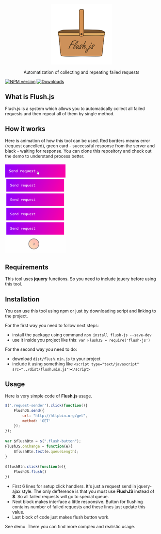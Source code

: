 <p align="center">
  <a href="https://github.com/Alick09/Flush.js">
    <img width="200" height="200" src="misc/logo.png">
  </a>
  <p align="center">Automatization of collecting and repeating failed requests</p>
</p>

[![NPM version][npm-image]][npm-url] [![Downloads][downloads-image]][npm-url]

## What is Flush.js

Flush.js is a system which allows you to automatically collect all failed requests and then repeat all of them by single method. 


## How it works

Here is animation of how this tool can be used. Red borders means error (request cancelled), green card - successful response from the server and black - waiting for response. You can clone this repository and check out the demo to understand process better.

<img src="misc/demo.gif" alt="Work animation" style="width:200px;max-width:200px;"/>


## Requirements

This tool uses **jquery** functions. So you need to include jquery before using this tool.


## Installation

You can use this tool using npm or just by downloading script and linking to the project.

For the first way you need to follow next steps:

- install the package using command `npm install flush-js --save-dev`
- use it inside you project like this: `var FlushJS = require('flush-js')`


For the second way you need to do:

- download `dist/flush.min.js` to your project
- include it using something like `<script type="text/javascript" src="../dist/flush.min.js"></script>`


## Usage

Here is very simple code of **Flush.js** usage.

```js
$('.request-sender').click(function(){
    FlushJS.send({
        url: "http://httpbin.org/get",
        method: 'GET'
    });
});

var $flushBtn = $(".flush-button");
FlushJS.onChange = function(e){
    $flushBtn.text(e.queueLength);
}

$flushBtn.click(function(e){
    FlushJS.flush()
})
```

- First 6 lines for setup click handlers. It's just a request send in jquery-ajax style. The only defference is that you must use **FlushJS** instead of **$**. So all failed requests will go to special queue.
- Next block makes interface a little responsive. Button for flushing contains number of failed requests and these lines just update this value.
- Last block of code just makes flush button work.


See demo. There you can find more complex and realistic usage.


[downloads-image]: https://img.shields.io/npm/dm/flush-js.svg
[npm-url]: https://www.npmjs.com/package/flush-js
[npm-image]: https://img.shields.io/npm/v/flush-js.svg